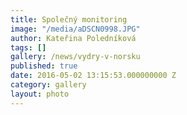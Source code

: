 ```yaml
---
title: Společný monitoring
image: "/media/aDSCN0998.JPG"
author: Kateřina Poledníková
tags: []
gallery: /news/vydry-v-norsku
published: true
date: 2016-05-02 13:15:53.000000000 Z
category: gallery
layout: photo
---
```

